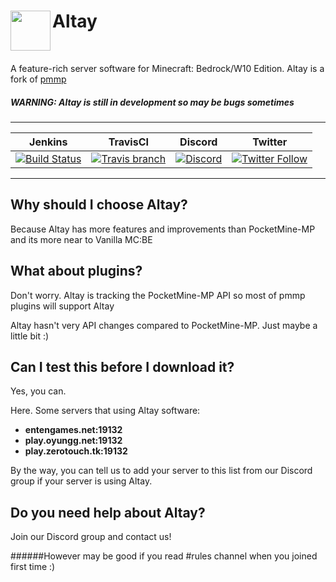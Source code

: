 <h1>Altay<img src="http://fs1.directupload.net/images/180401/urn5z9ic.png" height="64" width="64" align="left"></img></h1>
<br />

A feature-rich server software for Minecraft: Bedrock/W10 Edition. Altay is a fork of [pmmp](https://github.com/pmmp/PocketMine-MP)

##### WARNING: Altay is still in development so may be bugs sometimes 

------------       

| Jenkins | TravisCI | Discord | Twitter |
| :---: | :---: | :---: | :---: |
| [![Build Status](https://altay.minehub.de/job/Altay/badge/icon)](https://altay.minehub.de/job/Altay/) | [![Travis branch](https://img.shields.io/travis/TuranicTeam/Altay/master.svg?style=flat-square)](https://travis-ci.org/TuranicTeam/Altay) | [![Discord](https://img.shields.io/discord/427472879072968714.svg?style=flat-square&label=discord&colorB=7289da)](https://discord.gg/UsuhCFj) | [![Twitter Follow](https://img.shields.io/twitter/follow/TuranicTeam.svg?style=flat-square&logo=twitter&label=Follow)](https://twitter.com/TuranicTeam) |

------------

## Why should I choose Altay?

Because Altay has more features and improvements than PocketMine-MP
and its more near to Vanilla MC:BE

## What about plugins?

Don't worry. Altay is tracking the PocketMine-MP API so most of pmmp plugins will support Altay

Altay hasn't very API changes compared to PocketMine-MP. Just maybe a little bit :)

## Can I test this before I download it?

Yes, you can.

Here. Some servers that using Altay software:

- **entengames.net:19132**
- **play.oyungg.net:19132**
- **play.zerotouch.tk:19132**

By the way, you can tell us to add your server to this list from our Discord group if your server is using Altay.

## Do you need help about Altay?

Join our Discord group and contact us!

######However may be good if you read #rules channel when you joined first time :)
